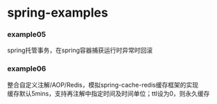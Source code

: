 # spring-examples

### example05
spring托管事务，在spring容器捕获运行时异常时回滚  
### example06
整合自定义注解/AOP/Redis，模拟spring-cache-redis缓存框架的实现  
缓存默认5mins，支持再注解中指定时间及时间单位；ttl设为0，则永久缓存    

